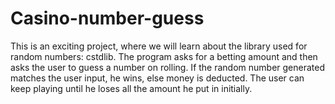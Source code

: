 # Casino-number-guess

This is an exciting project, where we will learn about the library used for random numbers: cstdlib. The program asks for a betting amount and then asks the user to guess a number on rolling. If the random number generated matches the user input, he wins, else money is deducted. The user can keep playing until he loses all the amount he put in initially.
